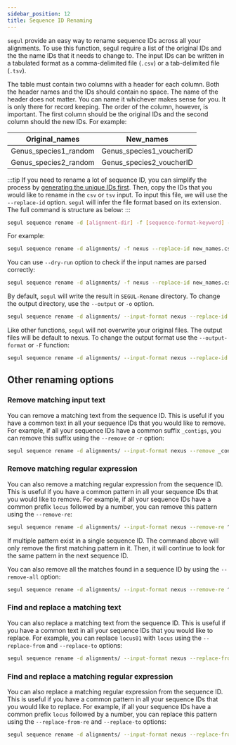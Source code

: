 ```yaml
---
sidebar_position: 12
title: Sequence ID Renaming
---
```


`segul` provide an easy way to rename sequence IDs across all your alignments. To use this function, segul require a list of the original IDs and the the name IDs that it needs to change to. The input IDs can be written in a tabulated format as a comma-delimited file (`.csv`) or a tab-delimited file (`.tsv`).

The table must contain two columns with a header for each column. Both the header names and the IDs should contain no space. The name of the header does not matter. You can name it whichever makes sense for you. It is only there for record keeping. The order of the column, however, is important. The first column should be the original IDs and the second column should the new IDs. For example:

| Original_names        | New_names                |
| --------------------- | ------------------------ |
| Genus_species1_random | Genus_species1_voucherID |
| Genus_species2_random | Genus_species2_voucherID |

:::tip
If you need to rename a lot of sequence ID, you can simplify the process by [generating the unique IDs first](./id). Then, copy the IDs that you would like to rename in the `csv` or `tsv` input. To input this file, we will use the `--replace-id` option. `segul` will infer the file format based on its extension. The full command is structure as below:
:::

```Bash
segul sequence rename -d [alignment-dir] -f [sequence-format-keyword] --replace-id [file-path-to-IDs]
```

For example:

```Bash
segul sequence rename -d alignments/ -f nexus --replace-id new_names.csv
```

You can use `--dry-run` option to check if the input names are parsed correctly:

```Bash
segul sequence rename -d alignments/ -f nexus --replace-id new_names.csv --dry-run
```

By default, `segul` will write the result in `SEGUL-Rename` directory. To change the output directory, use the `--output` or `-o` option.

```Bash
segul sequence rename -d alignments/ --input-format nexus --replace-id new_names.csv --output new_seq_names/
```

Like other functions, `segul` will not overwrite your original files. The output files will be default to nexus. To change the output format use the `--output-format` or `-F` function:

```Bash
segul sequence rename -d alignments/ --input-format nexus --replace-id new_names.csv --output new_seq_names/ --output-format fasta
```

## Other renaming options

### Remove matching input text

You can remove a matching text from the sequence ID. This is useful if you have a common text in all your sequence IDs that you would like to remove. For example, if all your sequence IDs have a common suffix `_contigs`, you can remove this suffix using the `--remove` or `-r` option:

```Bash
segul sequence rename -d alignments/ --input-format nexus --remove _contigs
```

### Remove matching regular expression

You can also remove a matching regular expression from the sequence ID. This is useful if you have a common pattern in all your sequence IDs that you would like to remove. For example, if all your sequence IDs have a common prefix `locus` followed by a number, you can remove this pattern using the `--remove-re`:

```Bash
segul sequence rename -d alignments/ --input-format nexus --remove-re ^locus[0-9]
```

If multiple pattern exist in a single sequence ID. The command above will only remove the first matching pattern in it. Then, it will continue to look for the same pattern in the next sequence ID.

You can also remove all the matches found in a sequence ID by using the `--remove-all` option:

```Bash
segul sequence rename -d alignments/ --input-format nexus --remove-re ^locus[0-9] --remove-all
```

### Find and replace a matching text

You can also replace a matching text from the sequence ID. This is useful if you have a common text in all your sequence IDs that you would like to replace. For example, you can replace `locus01` with `locus` using the `--replace-from` and `--replace-to` options:

```Bash
segul sequence rename -d alignments/ --input-format nexus --replace-from locus01 --replace-to locus
```

### Find and replace a matching regular expression

You can also replace a matching regular expression from the sequence ID. This is useful if you have a common pattern in all your sequence IDs that you would like to replace. For example, if all your sequence IDs have a common prefix `locus` followed by a number, you can replace this pattern using the `--replace-from-re` and `--replace-to` options:

```Bash
segul sequence rename -d alignments/ --input-format nexus --replace-from-re ^locus[0-9] --replace-to locus
```
